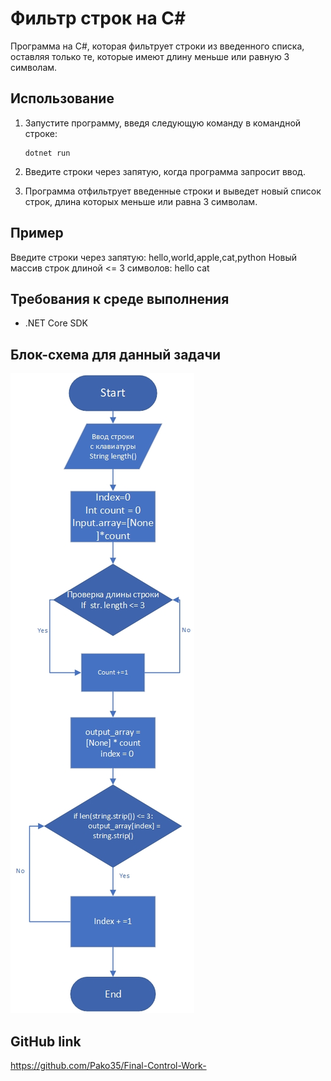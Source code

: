 # Фильтр строк на C#

Программа на C#, которая фильтрует строки из введенного списка, оставляя только те, которые имеют длину меньше или равную 3 символам.

## Использование

1. Запустите программу, введя следующую команду в командной строке:

    ```
    dotnet run
    ```

2. Введите строки через запятую, когда программа запросит ввод.

3. Программа отфильтрует введенные строки и выведет новый список строк, длина которых меньше или равна 3 символам.

## Пример

Введите строки через запятую: hello,world,apple,cat,python
Новый массив строк длиной <= 3 символов:
hello
cat

## Требования к среде выполнения

- .NET Core SDK

## Блок-схема для данный задачи
![Блок-схема](BlockScheme.jpg)

## GitHub link

https://github.com/Pako35/Final-Control-Work-
